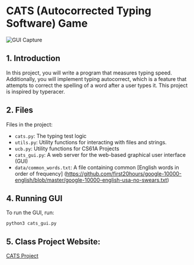 # CATS (Autocorrected Typing Software) Game 

![GUI Capture](https://user-images.githubusercontent.com/115903496/224202026-c6113e10-5875-4a10-80b7-4aaa6d605c02.gif)

## 1. Introduction 

In this project, you will write a program that measures typing speed. Additionally, you will implement typing autocorrect, which is a feature that attempts to correct the spelling of a word after a user types it. This project is inspired by typeracer.

## 2. Files

Files in the project: 

  - `cats.py`: The typing test logic
  - `utils.py`: Utility functions for interacting with files and strings.
  - `ucb.py`: Utility functions for CS61A Projects
  - `cats_gui.py`: A web server for the web-based graphical user interface (GUI)
  - `data/common_words.txt`: A file containing common [English words in order of frequency] (https://github.com/first20hours/google-10000-english/blob/master/google-10000-english-usa-no-swears.txt)
 

## 4. Running GUI

To run the GUI, run:

`python3 cats_gui.py`

## 5. Class Project Website:

[CATS Project](https://cs61a.org/proj/cats/)
